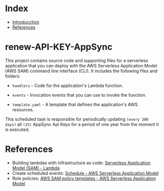 # Index
- [Introducction](#renew-API-KEY-AppSync)
- [References](#References)

# renew-API-KEY-AppSync  

This project contains source code and supporting files for a serverless application that you can deploy with the AWS Serverless Application Model (AWS SAM) command line interface (CLI). It includes the following files and folders:

-  `handlers` - Code for the application's Lambda function.

-  `events` - Invocation events that you can use to invoke the function.

-  `template.yaml` - A template that defines the application's AWS resources.

This scheduled task is responsible for periodically updating `(every 300 days)` all `(25)` AppSync Api Keys for a period of one year from the moment it is executed.

# References

- Building lambdas with infrastructure as code: [Serverless Application Model (SAM) - Lambda](https://docs.aws.amazon.com/serverless-application-model/latest/developerguide/serverless-getting-started-hello-world.html)
- Create scheduled events: [Schedule - AWS Serverless Application Model](https://docs.aws.amazon.com/serverless-application-model/latest/developerguide/sam-property-function-schedule.html)
- Role policies: [AWS SAM policy templates - AWS Serverless Application Model](https://docs.aws.amazon.com/serverless-application-model/latest/developerguide/serverless-policy-templates.html)